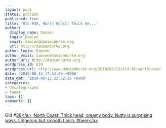 ```yaml
---
layout: post
status: publish
published: true
title: 'Old #38, North Coast: Thick he...'
author:
  display_name: Damien
  login: Damien
  email: damien@damienburke.org
  url: http://damienburke.org
author_login: Damien
author_email: damien@damienburke.org
author_url: http://damienburke.org
wordpress_id: 839
wordpress_url: http://www.damienburke.org/2010/08/13/old-38-north-coast-thick-he/
date: '2010-08-13 17:52:26 +0000'
date_gmt: '2010-08-13 22:52:26 +0000'
categories:
- Uncategorized
- tweet
tags: []
comments: []
---
```

<p>Old #<a href="http:&#47;&#47;search.twitter.com&#47;search?q=%2338" class="aktt_hashtag">38<&#47;a>, North Coast: Thick head, creamy body. Nutty is surprising ways. Lingering but smooth finish. #<a href="http:&#47;&#47;search.twitter.com&#47;search?q=%23beer" class="aktt_hashtag">beer<&#47;a></p>
